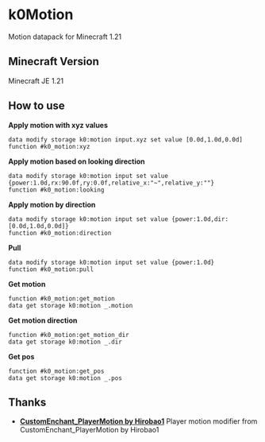 # k0Motion

Motion datapack for Minecraft 1.21

## Minecraft Version
Minecraft JE 1.21

## How to use

**Apply motion with xyz values**
```mcfunction
data modify storage k0:motion input.xyz set value [0.0d,1.0d,0.0d]
function #k0_motion:xyz
```

**Apply motion based on looking direction**
```mcfunction
data modify storage k0:motion input set value {power:1.0d,rx:90.0f,ry:0.0f,relative_x:"~",relative_y:""}
function #k0_motion:looking
```

**Apply motion by direction**
```mcfunction
data modify storage k0:motion input set value {power:1.0d,dir:[0.0d,1.0d,0.0d]}
function #k0_motion:direction
```

**Pull**
```mcfunction
data modify storage k0:motion input set value {power:1.0d}
function #k0_motion:pull
```

**Get motion**
```mcfunction
function #k0_motion:get_motion
data get storage k0:motion _.motion
```

**Get motion direction**
```mcfunction
function #k0_motion:get_motion_dir
data get storage k0:motion _.dir
```

**Get pos**
```mcfunction
function #k0_motion:get_pos
data get storage k0:motion _.pos
```

## Thanks
- **[CustomEnchant_PlayerMotion by Hirobao1](https://github.com/Hirobao1/CustomEnchant_PlayerMotion)**
  Player motion modifier from CustomEnchant_PlayerMotion by Hirobao1

